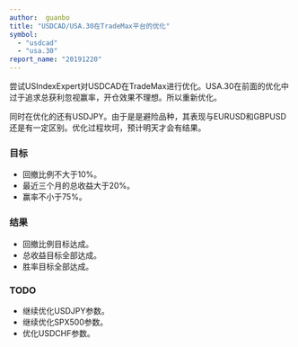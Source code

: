 ```yaml
---
author:  guanbo
title: "USDCAD/USA.30在TradeMax平台的优化"
symbol: 
  - "usdcad"
  - "usa.30"
report_name: "20191220"
---
```

尝试USIndexExpert对USDCAD在TradeMax进行优化。USA.30在前面的优化中过于追求总获利忽视赢率，开仓效果不理想。所以重新优化。

同时在优化的还有USDJPY。由于是是避险品种，其表现与EURUSD和GBPUSD还是有一定区别。优化过程坎坷，预计明天才会有结果。

### 目标
- 回撤比例不大于10%。
- 最近三个月的总收益大于20%。
- 赢率不小于75%。

### 结果
- 回撤比例目标达成。
- 总收益目标全部达成。
- 胜率目标全部达成。

### TODO
- 继续优化USDJPY参数。
- 继续优化SPX500参数。
- 优化USDCHF参数。
